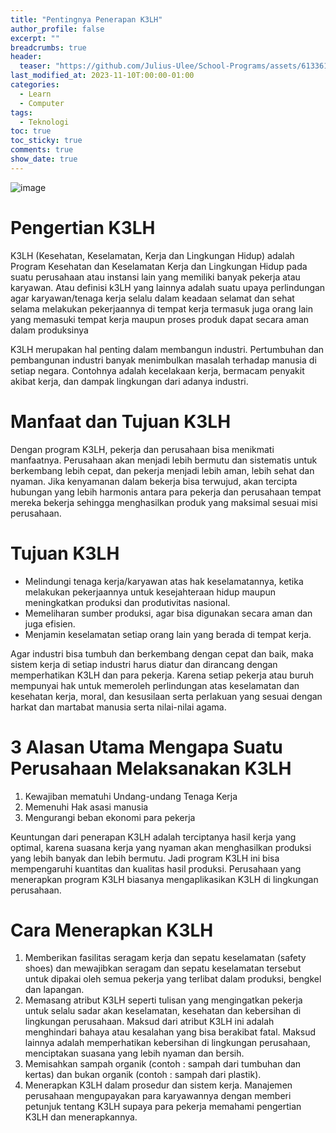 ```yaml
---
title: "Pentingnya Penerapan K3LH"
author_profile: false
excerpt: ""
breadcrumbs: true
header:
  teaser: "https://github.com/Julius-Ulee/School-Programs/assets/61336116/d7bf1c35-4ce6-4b83-9335-e4a5a3934b31"
last_modified_at: 2023-11-10T:00:00-01:00
categories:
  - Learn
  - Computer
tags:
  - Teknologi
toc: true
toc_sticky: true
comments: true
show_date: true
---
```


![image](https://github.com/Julius-Ulee/School-Programs/assets/61336116/2d303b94-0550-4337-8810-cfa1e7dd2ee0)


# Pengertian K3LH
K3LH (Kesehatan, Keselamatan, Kerja dan Lingkungan Hidup) adalah Program Kesehatan dan Keselamatan Kerja dan Lingkungan Hidup pada suatu perusahaan atau instansi lain yang memiliki banyak pekerja atau karyawan. Atau definisi k3LH yang lainnya adalah suatu upaya perlindungan agar karyawan/tenaga kerja selalu dalam keadaan selamat dan sehat selama melakukan pekerjaannya di tempat kerja termasuk juga orang lain yang memasuki tempat kerja maupun proses produk dapat secara aman dalam produksinya

K3LH merupakan hal penting dalam membangun industri. Pertumbuhan dan pembangunan industri banyak menimbulkan masalah terhadap manusia di setiap negara. Contohnya adalah kecelakaan kerja, bermacam penyakit akibat kerja, dan dampak lingkungan dari adanya industri.

# Manfaat dan Tujuan K3LH
Dengan program K3LH, pekerja dan perusahaan bisa menikmati manfaatnya. Perusahaan akan menjadi lebih bermutu dan sistematis untuk berkembang lebih cepat, dan pekerja menjadi lebih aman, lebih sehat dan nyaman. Jika kenyamanan dalam bekerja bisa terwujud, akan tercipta hubungan yang lebih harmonis antara para pekerja dan perusahaan tempat mereka bekerja sehingga menghasilkan produk yang maksimal sesuai misi perusahaan.

# Tujuan K3LH
- Melindungi tenaga kerja/karyawan atas hak keselamatannya, ketika melakukan pekerjaannya untuk kesejahteraan hidup maupun meningkatkan produksi dan produtivitas nasional.
- Memeliharan sumber produksi, agar bisa digunakan secara aman dan juga efisien.
- Menjamin keselamatan setiap orang lain yang berada di tempat kerja.

Agar industri bisa tumbuh dan berkembang dengan cepat dan baik, maka sistem kerja di setiap industri harus diatur dan dirancang dengan memperhatikan K3LH dan para pekerja. Karena setiap pekerja atau buruh mempunyai hak untuk memeroleh perlindungan atas keselamatan dan kesehatan kerja, moral, dan kesusilaan serta perlakuan yang sesuai dengan harkat dan martabat manusia serta nilai-nilai agama.

# 3 Alasan Utama Mengapa Suatu Perusahaan Melaksanakan K3LH

1. Kewajiban mematuhi Undang-undang Tenaga Kerja
2. Memenuhi Hak asasi manusia
3. Mengurangi beban ekonomi para pekerja

Keuntungan dari penerapan K3LH adalah terciptanya hasil kerja yang optimal, karena suasana kerja yang nyaman akan menghasilkan produksi yang lebih banyak dan lebih bermutu. Jadi program K3LH ini bisa mempengaruhi kuantitas dan kualitas hasil produksi. Perusahaan yang menerapkan program K3LH biasanya mengaplikasikan K3LH di lingkungan perusahaan.

# Cara Menerapkan K3LH
1. Memberikan fasilitas seragam kerja dan sepatu keselamatan (safety shoes) dan mewajibkan seragam dan sepatu keselamatan tersebut untuk dipakai oleh semua pekerja yang terlibat dalam produksi, bengkel dan lapangan.
2. Memasang atribut K3LH seperti tulisan yang mengingatkan pekerja untuk selalu sadar akan keselamatan, kesehatan dan kebersihan di lingkungan perusahaan. Maksud dari atribut K3LH ini adalah menghindari bahaya atau kesalahan yang bisa berakibat fatal. Maksud lainnya adalah memperhatikan kebersihan di lingkungan perusahaan, menciptakan suasana yang lebih nyaman dan bersih.
3. Memisahkan sampah organik (contoh : sampah dari tumbuhan dan kertas) dan bukan organik (contoh : sampah dari plastik).
4. Menerapkan K3LH dalam prosedur dan sistem kerja. Manajemen perusahaan mengupayakan para karyawannya dengan memberi petunjuk tentang K3LH supaya para pekerja memahami pengertian K3LH dan menerapkannya.
